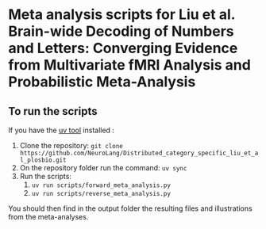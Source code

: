 # Meta analysis scripts for Liu et al. Brain-wide Decoding of Numbers and Letters: Converging Evidence from Multivariate fMRI Analysis and Probabilistic Meta-Analysis

## To run the scripts
If you have the [uv tool](https://docs.astral.sh/uv/concepts/tools/) installed :

1. Clone the repository: `git clone https://github.com/NeuroLang/Distributed_category_specific_liu_et_al_plosbio.git`
2. On the repository folder run the command: `uv sync`
3. Run the scripts:
   1. `uv run scripts/forward_meta_analysis.py`
   2. `uv run scripts/reverse_meta_analysis.py`

You should then find in the output folder the resulting files and illustrations from the meta-analyses.
